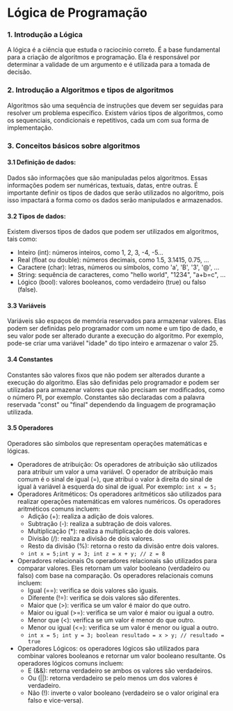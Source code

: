 # Lógica de Programação

### 1. Introdução a Lógica

A lógica é a ciência que estuda o raciocínio correto. É a base fundamental para a criação de algoritmos e programação. Ela é responsável por determinar a validade de um argumento e é utilizada para a tomada de decisão.

### 2. Introdução a Algoritmos e tipos de algoritmos
Algoritmos são uma sequência de instruções que devem ser seguidas para resolver um problema específico. Existem vários tipos de algoritmos, como os sequenciais, condicionais e repetitivos, cada um com sua forma de implementação.


### 3. Conceitos básicos sobre algoritmos
#### 3.1 Definição de dados:
Dados são informações que são manipuladas pelos algoritmos. Essas informações podem ser numéricas, textuais, datas, entre outras. É importante definir os tipos de dados que serão utilizados no algoritmo, pois isso impactará a forma como os dados serão manipulados e armazenados.

#### 3.2 Tipos de dados:
Existem diversos tipos de dados que podem ser utilizados em algoritmos, tais como:

- Inteiro (int): números inteiros, como 1, 2, 3, -4, -5...
- Real (float ou double): números decimais, como 1.5, 3.1415, 0.75, ...
- Caractere (char): letras, números ou símbolos, como 'a', 'B', '3', '@', ...
- String: sequência de caracteres, como "hello world", "1234", "a+b=c", ...
- Lógico (bool): valores booleanos, como verdadeiro (true) ou falso (false).

#### 3.3 Variáveis

Variáveis são espaços de memória reservados para armazenar valores. Elas podem ser definidas pelo programador com um nome e um tipo de dado, e seu valor pode ser alterado durante a execução do algoritmo. Por exemplo, pode-se criar uma variável "idade" do tipo inteiro e armazenar o valor 25.

#### 3.4 Constantes

Constantes são valores fixos que não podem ser alterados durante a execução do algoritmo. Elas são definidas pelo programador e podem ser utilizadas para armazenar valores que não precisam ser modificados, como o número PI, por exemplo. Constantes são declaradas com a palavra reservada "const" ou "final" dependendo da linguagem de programação utilizada.

#### 3.5 Operadores 

Operadores são símbolos que representam operações matemáticas e lógicas. 

- Operadores de atribuição:
  Os operadores de atribuição são utilizados para atribuir um valor a uma variável. O operador de atribuição mais comum é o sinal de igual (=), que atribui o valor à direita do sinal de igual à variável à esquerda do sinal de igual. Por exemplo:
 ``int x = 5;``
- Operadores Aritméticos:
  Os operadores aritméticos são utilizados para realizar operações matemáticas em valores numéricos. Os operadores aritméticos comuns incluem:
  -  Adição (+): realiza a adição de dois valores.
  -  Subtração (-): realiza a subtração de dois valores.
  -  Multiplicação (*): realiza a multiplicação de dois valores.
  -  Divisão (/): realiza a divisão de dois valores.
  -  Resto da divisão (%): retorna o resto da divisão entre dois valores.
  - ``` int x = 5;int y = 3; int z = x + y; // z = 8 ```
- Operadores relacionais
  Os operadores relacionais são utilizados para comparar valores. Eles retornam um valor booleano (verdadeiro ou falso) com base na comparação. Os operadores relacionais comuns incluem:
  - Igual (==): verifica se dois valores são iguais.
  - Diferente (!=): verifica se dois valores são diferentes.
  - Maior que (>): verifica se um valor é maior do que outro.
  - Maior ou igual (>=): verifica se um valor é maior ou igual a outro.
  - Menor que (<): verifica se um valor é menor do que outro.
  - Menor ou igual (<=): verifica se um valor é menor ou igual a outro.
  - ```int x = 5; int y = 3; boolean resultado = x > y; // resultado = true```
- Operadores Lógicos: os operadores lógicos são utilizados para combinar valores booleanos e retornar um valor booleano resultante. Os operadores lógicos comuns incluem:
  - E (&&): retorna verdadeiro se ambos os valores são verdadeiros.
  - Ou (||): retorna verdadeiro se pelo menos um dos valores é verdadeiro.
  - Não (!): inverte o valor booleano (verdadeiro se o valor original era falso e vice-versa).